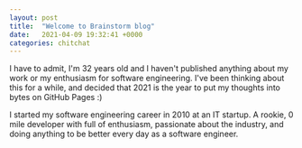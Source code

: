 ```yaml
---
layout: post
title:  "Welcome to Brainstorm blog"
date:   2021-04-09 19:32:41 +0000
categories: chitchat
---
```

I have to admit, I'm 32 years old and I haven't published anything about my work or my enthusiasm for software engineering. I've been thinking about this for a while, and decided that 2021 is the year to put my thoughts into bytes on GitHub Pages :)

I started my software engineering career in 2010 at an IT startup. A rookie, 0 mile developer with full of enthusiasm, passionate about the industry, and doing anything to be better every day as a software engineer.
